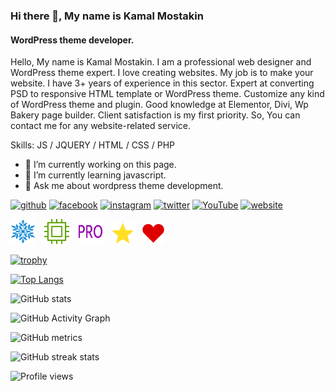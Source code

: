 ### Hi there 👋,  My name is Kamal Mostakin
#### WordPress theme developer.
Hello, My name is Kamal Mostakin. I am a professional web designer and WordPress theme expert. I love creating websites. My job is to make your website. I have 3+ years of experience in this sector. Expert at converting PSD to responsive HTML template or WordPress theme. Customize any kind of WordPress theme and plugin. Good knowledge at Elementor, Divi, Wp Bakery page builder. Client satisfaction is my first priority. So, You can contact me for any website-related service. 

Skills:  JS / JQUERY  / HTML / CSS / PHP

- 🔭 I’m currently working on this page. 
- 🌱 I’m currently learning javascript. 
- 💬 Ask me about wordpress theme development. 


[<img src='https://cdn.jsdelivr.net/npm/simple-icons@3.0.1/icons/github.svg' alt='github' height='40'>](https://github.com/kamalmostakin)  [<img src='https://cdn.jsdelivr.net/npm/simple-icons@3.0.1/icons/facebook.svg' alt='facebook' height='40'>](https://www.facebook.com/kamalmostakin)  [<img src='https://cdn.jsdelivr.net/npm/simple-icons@3.0.1/icons/instagram.svg' alt='instagram' height='40'>](https://www.instagram.com/kamalmostakin/)  [<img src='https://cdn.jsdelivr.net/npm/simple-icons@3.0.1/icons/twitter.svg' alt='twitter' height='40'>](https://twitter.com/kamalmostakin)  [<img src='https://cdn.jsdelivr.net/npm/simple-icons@3.0.1/icons/youtube.svg' alt='YouTube' height='40'>](https://www.youtube.com/channel/kamalmostakin)  [<img src='https://cdn.jsdelivr.net/npm/simple-icons@3.0.1/icons/icloud.svg' alt='website' height='40'>](https://kamalmostakin.com)  

<a href='https://archiveprogram.github.com/'><img src='https://raw.githubusercontent.com/acervenky/animated-github-badges/master/assets/acbadge.gif' width='40' height='40'></a> <a href='https://docs.github.com/en/developers'><img src='https://raw.githubusercontent.com/acervenky/animated-github-badges/master/assets/devbadge.gif' width='40' height='40'></a> <a href='https://github.com/pricing'><img src='https://raw.githubusercontent.com/acervenky/animated-github-badges/master/assets/pro.gif' width='40' height='40'></a> <a href='https://stars.github.com/'><img src='https://raw.githubusercontent.com/acervenky/animated-github-badges/master/assets/starbadge.gif' width='35' height='35'></a> <a href='https://docs.github.com/en/github/supporting-the-open-source-community-with-github-sponsors'><img src='https://raw.githubusercontent.com/acervenky/animated-github-badges/master/assets/sponsorbadge.gif' width='35' height='35'></a> 

[![trophy](https://github-profile-trophy.vercel.app/?username=kamalmostakin)](https://github.com/ryo-ma/github-profile-trophy)

[![Top Langs](https://github-readme-stats.vercel.app/api/top-langs/?username=kamalmostakin)](https://github.com/anuraghazra/github-readme-stats)

![GitHub stats](https://github-readme-stats.vercel.app/api?username=kamalmostakin&show_icons=true)  

![GitHub Activity Graph](https://activity-graph.herokuapp.com/graph?username=kamalmostakin)  

![GitHub metrics](https://metrics.lecoq.io/kamalmostakin)  

![GitHub streak stats](https://github-readme-streak-stats.herokuapp.com/?user=kamalmostakin)  

![Profile views](https://gpvc.arturio.dev/kamalmostakin)  
